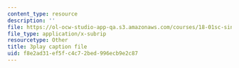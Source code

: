 ```yaml
---
content_type: resource
description: ''
file: https://ol-ocw-studio-app-qa.s3.amazonaws.com/courses/18-01sc-single-variable-calculus-fall-2010/f8e2ad31ef5fc4c72bed996ecb9e2c87_--lPz7VFnKI.srt
file_type: application/x-subrip
resourcetype: Other
title: 3play caption file
uid: f8e2ad31-ef5f-c4c7-2bed-996ecb9e2c87
---
```


